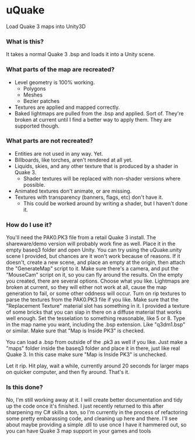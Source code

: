 # uQuake

Load Quake 3 maps into Unity3D

### What is this?

It takes a normal Quake 3 .bsp and loads it into a Unity scene.

### What parts of the map are recreated?

- Level geometry is 100% working.
    - Polygons
    - Meshes
    - Bezier patches
- Textures are applied and mapped correctly.
- Baked lightmaps are pulled from the .bsp and applied.  Sort of.  They're broken at current until I find a better way to apply them.  They are supported though.

### What parts are not recreated?

- Entities are not used in any way.  Yet.
- Billboards, like torches, aren't rendered at all yet.
- Liquids, skies, and any other texture that is produced by a shader in Quake 3.
    - Shader textures will be replaced with non-shader versions where possible.
- Animated textures don't animate, or are missing.
- Textures with transparency (banners, flags, etc) don't have it.
    - This could be worked around by writing a shader, but I haven't done it.

### How do I use it?

You'll need the PAK0.PK3 file from a retail Quake 3 install.  The shareware/demo version will probably work fine as well.  Place it in the empty baseq3 folder and open Unity.  You can try using the uQuake.unity scene I provided, but chances are it won't work because of reasons.  If it doesn't, create a new scene, and place an empty at the origin, then attach the "GenerateMap" script to it.  Make sure there's a camera, and put the "MouseCam" script on it, so you can fly around the results.  On the empty you created, there are several options.  Choose what you like.  Lightmaps are broken at current, so they will either not work at all, cause the map generation to fail, or some other oddness will occur.  Turn on rip textures to parse the textures from the PAK0.PK3 file if you like.  Make sure that the "Replacement Texture" material slot has something in it.  I provided a texture of some bricks that you can slap in there on a diffuse material that works well enough.  Set the tesselation to something reasonable, like 5 or 8.  Type in the map name you want, including the .bsp extension.  Like "q3dm1.bsp" or similar.  Make sure that "Map is Inside PK3" is checked.  

You can load a .bsp from outside of the .pk3 as well if you like.  Just make a "maps" folder inside the baseq3 folder and place it in there, just like real Quake 3.  In this case make sure "Map is Inside PK3" is unchecked.

Let it rip.  Hit play, wait a while, currently around 20 seconds for larger maps on quicker computer, and then fly around.  That's it.

### Is this done?

No, I'm still working away at it.  I will create better documentation and tidy up the code once it's finished.  I just recently returned to this after sharpening my C# skills a ton, so I'm currently in the process of refactoring some pretty embarassing code, and cleaning up here and there.  I'll see about maybe providing a simple .dll to use once I have it hammered out, so you can have Quake 3 map support in your games and tools
